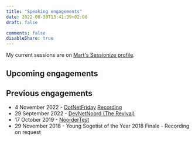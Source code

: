 ```yaml
---
title: "Speaking engagements"
date: 2022-06-30T13:41:39+02:00
draft: false

comments: false
disableShare: true
---
```


My current sessions are on [Mart's Sessionize profile](https://sessionize.com/mart-de-graaf/).

## Upcoming engagements

## Previous engagements

- 4 November 2022 - [DotNetFriday](https://www.dotnetfriday.nl) [Recording](https://www.youtube.com/watch?v=_xgN-NAPZXo)
- 29 September 2022 - [DevNetNoord (The Revival)](https://devnetnoord.nl/)
- 17 October 2019 - [NoorderTest](https://noordertest.nl/)
- 29 November 2018 - Young Sogetist of the Year 2018 Finale - Recording on request
